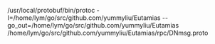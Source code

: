/usr/local/protobuf/bin/protoc -I=/home/lym/go/src/github.com/yummyliu/Eutamias --go_out=/home/lym/go/src/github.com/yummyliu/Eutamias /home/lym/go/src/github.com/yummyliu/Eutamias/rpc/DNmsg.proto
